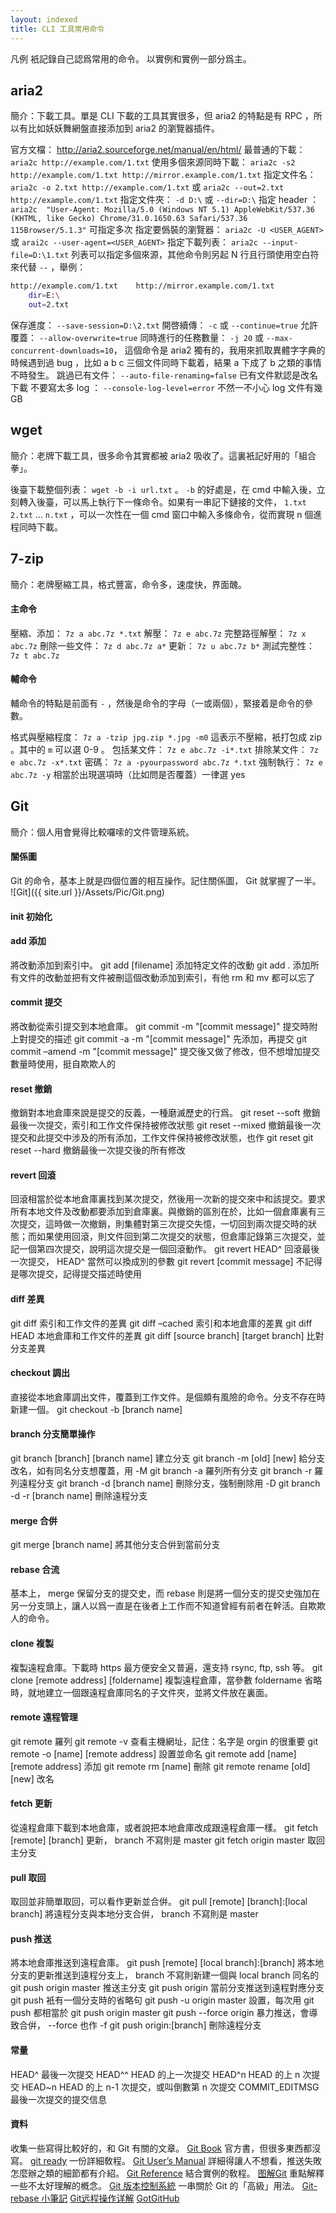 ```yaml
---
layout: indexed
title: CLI 工具常用命令
---
```

凡例
衹記錄自己認爲常用的命令。
以實例和實例一部分爲主。

## aria2
簡介：下載工具。單是 CLI 下載的工具其實很多，但 aria2 的特點是有 RPC ，所以有比如妖妖舞網盤直接添加到 aria2 的瀏覽器插件。

官方文檔： http://aria2.sourceforge.net/manual/en/html/
最普通的下載： `aria2c http://example.com/1.txt`
使用多個來源同時下載： `aria2c -s2 http://example.com/1.txt http://mirror.example.com/1.txt`
指定文件名： `aria2c -o 2.txt http://example.com/1.txt` 或 `aria2c --out=2.txt http://example.com/1.txt`
指定文件夾： `-d D:\` 或 `--dir=D:\`
指定 header ： `aria2c  "User-Agent: Mozilla/5.0 (Windows NT 5.1) AppleWebKit/537.36 (KHTML, like Gecko) Chrome/31.0.1650.63 Safari/537.36 115Browser/5.1.3"` 可指定多次
指定要僞裝的瀏覽器： `aria2c -U <USER_AGENT>` 或 `arai2c --user-agent=<USER_AGENT>`
指定下載列表： `aria2c --input-file=D:\1.txt`
列表可以指定多個來源，其他命令則另起 N 行且行頭使用空白符來代替 `--` ，舉例：
```bash
http://example.com/1.txt	http://mirror.example.com/1.txt
	dir=E:\
	out=2.txt
```
保存進度： `--save-session=D:\2.txt`
開啓續傳： `-c` 或 `--continue=true`
允許覆蓋： `--allow-overwrite=true`
同時進行的任務數量： `-j 20` 或 `--max-concurrent-downloads=10`， 這個命令是 aria2 獨有的，我用來抓取異體字字典的時候遇到過 bug ，比如 a b c 三個文件同時下載着，結果 a 下成了 b 之類的事情不時發生。
跳過已有文件： `--auto-file-renaming=false` 已有文件默認是改名下載
不要寫太多 log ： `--console-log-level=error` 不然一不小心 log 文件有幾 GB

## wget
簡介：老牌下載工具，很多命令其實都被 aria2 吸收了。這裏衹記好用的「組合拳」。

後臺下載整個列表： `wget -b -i url.txt` 。 `-b` 的好處是，在 cmd 中輸入後，立刻轉入後臺，可以馬上執行下一條命令。如果有一串記下鏈接的文件， `1.txt` `2.txt` ... `n.txt` ，可以一次性在一個 cmd 窗口中輸入多條命令，從而實現 n 個進程同時下載。

## 7-zip
簡介：老牌壓縮工具，格式豐富，命令多，速度快，界面醜。

#### 主命令
壓縮、添加： `7z a abc.7z *.txt`
解壓： `7z e abc.7z`
完整路徑解壓： `7z x abc.7z`
刪除一些文件： `7z d abc.7z a*`
更新： `7z u abc.7z b*`
測試完整性： `7z t abc.7z`

#### 輔命令
輔命令的特點是前面有 `-` ，然後是命令的字母（一或兩個），緊接着是命令的參數。

格式與壓縮程度： `7z a -tzip jpg.zip *.jpg -m0` 這表示不壓縮，衹打包成 zip 。其中的 `m` 可以選 0-9 。
包括某文件： `7z e abc.7z -i*.txt`
排除某文件： `7z e abc.7z -x*.txt`
密碼： `7z a -pyourpassword abc.7z *.txt`
強制執行： `7z e abc.7z -y` 相當於出現選項時（比如問是否覆蓋）一律選 yes

## Git
簡介：個人用會覺得比較囉嗦的文件管理系統。

#### 關係圖
Git 的命令，基本上就是四個位置的相互操作。記住關係圖， Git 就掌握了一半。
![Git]({{ site.url }}/Assets/Pic/Git.png)

#### init 初始化

#### add 添加
將改動添加到索引中。
git add [filename] 添加特定文件的改動
git add . 添加所有文件的改動並把有文件被刪這個改動添加到索引，有他 rm 和 mv 都可以忘了

#### commit 提交
將改動從索引提交到本地倉庫。
git commit -m \"\[commit message\]\" 提交時附上對提交的描述
git commit -a -m \"\[commit message\]\" 先添加，再提交
git commit –amend -m \"\[commit message\]\" 提交後又做了修改，但不想增加提交數量時使用，挺自欺欺人的

#### reset 撤銷
撤銷對本地倉庫來說是提交的反義，一種磨滅歷史的行爲。
git reset --soft 撤銷最後一次提交，索引和工作文件保持被修改狀態
git reset --mixed 撤銷最後一次提交和此提交中涉及的所有添加，工作文件保持被修改狀態，也作 git reset
git reset --hard 撤銷最後一次提交後的所有修改

#### revert 回滾
回滾相當於從本地倉庫裏找到某次提交，然後用一次新的提交來中和該提交。要求所有本地文件及改動都要添加到倉庫裏。與撤銷的區別在於，比如一個倉庫裏有三次提交，這時做一次撤銷，則集體對第三次提交失憶，一切回到兩次提交時的狀態；而如果使用回滾，則文件回到第二次提交的狀態，但倉庫記錄第三次提交，並記一個第四次提交，說明這次提交是一個回滾動作。
git revert HEAD^ 回滾最後一次提交， HEAD^ 當然可以換成別的參數
git revert \[commit message\] 不記得是哪次提交，記得提交描述時使用

#### diff 差異
git diff 索引和工作文件的差異
git diff –cached 索引和本地倉庫的差異
git diff HEAD 本地倉庫和工作文件的差異
git diff \[source branch\] \[target branch\] 比對分支差異

#### checkout 調出
直接從本地倉庫調出文件，覆蓋到工作文件。是個頗有風險的命令。分支不存在時新建一個。
git checkout -b \[branch name\]

#### branch 分支簡單操作
git branch \[branch\] \[branch name\] 建立分支
git branch \-m \[old\] \[new\] 給分支改名，如有同名分支想覆蓋，用 \-M
git branch \-a 羅列所有分支
git branch \-r 羅列遠程分支
git branch \-d \[branch name\] 刪除分支，強制刪除用 \-D
git branch \-d \-r \[branch name\] 刪除遠程分支

#### merge 合倂
git merge \[branch name\] 將其他分支合倂到當前分支

#### rebase 合流
基本上， merge 保留分支的提交史，而 rebase 則是將一個分支的提交史強加在另一分支頭上，讓人以爲一直是在後者上工作而不知道曾經有前者在幹活。自欺欺人的命令。

#### clone 複製
複製遠程倉庫。下載時 https 最方便安全又普遍，還支持 rsync, ftp, ssh 等。
git clone \[remote address\] \[foldername\] 複製遠程倉庫，當參數 foldername 省略時，就地建立一個跟遠程倉庫同名的子文件夾，並將文件放在裏面。

#### remote 遠程管理
git remote 羅列
git remote \-v 查看主機網址，記住：名字是 orgin 的很重要
git remote \-o \[name\] \[remote address\] 設置並命名
git remote add \[name\] \[remote address\] 添加
git remote rm \[name\] 刪除
git remote rename \[old\] \[new\] 改名

#### fetch 更新
從遠程倉庫下載到本地倉庫，或者說把本地倉庫改成跟遠程倉庫一樣。
git fetch \[remote\] \[branch\] 更新， branch 不寫則是 master
git fetch origin master 取回主分支

#### pull 取回
取回並非簡單取回，可以看作更新並合倂。
git pull \[remote\] \[branch\]\:\[local branch\] 將遠程分支與本地分支合倂， branch 不寫則是 master

#### push 推送
將本地倉庫推送到遠程倉庫。
git push \[remote\] \[local branch\]\:\[branch\] 將本地分支的更新推送到遠程分支上， branch 不寫則新建一個與 local branch 同名的
git push origin master 推送主分支
git push origin 當前分支推送到遠程對應分支
git push 衹有一個分支時的省略句
git push \-u origin master 設置，每次用 git push 都相當於 git push origin master
git push \-\-force origin 暴力推送，會導致合倂， \-\-force 也作 \-f
git push origin\:\[branch\] 刪除遠程分支

#### 常量
HEAD^ 最後一次提交
HEAD^^ HEAD 的上一次提交
HEAD^n HEAD 的上 n 次提交
HEAD~n HEAD 的上 n-1 次提交，或叫倒數第 n 次提交
COMMIT_EDITMSG 最後一次提交的提交信息

#### 資料
收集一些寫得比較好的，和 Git 有關的文章。
<a href="http://git-scm.com/book" rel="external">Git Book</a> 官方書，但很多東西都沒寫。
<a href="http://gitready.com/" rel="external">git ready</a> 一份詳細敎程。
<a href="https://www.kernel.org/pub/software/scm/git/docs/user-manual.html" rel="external">Git User’s Manual</a> 詳細得讓人不想看，推送失敗怎麼辦之類的細節都有介紹。
<a href="http://gitref.org/" rel="external">Git Reference</a> 結合實例的敎程。
<a href="http://marklodato.github.io/visual-git-guide/index-zh-cn.html" rel="external">图解Git</a> 重點解釋一些不太好理解的槪念。
<a href="http://ihower.tw/git/" rel="external">Git 版本控制系統</a> 一串關於 Git 的「高級」用法。
<a href="http://blog.yorkxin.org/posts/2011/07/29/git-rebase" rel="external">Git-rebase 小筆記</a>
<a href="http://www.ruanyifeng.com/blog/2014/06/git_remote.html" rel="external">Git远程操作详解</a>
<a href="http://www.worldhello.net/gotgithub/index.html" rel="external">GotGitHub</a>